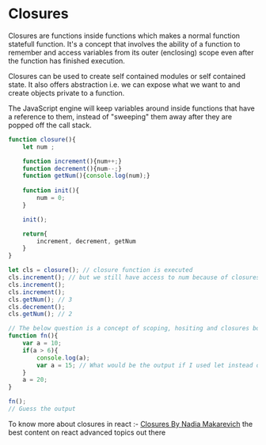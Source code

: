 # Closures 
Closures are functions inside functions which makes a normal function statefull function. It's a concept that involves the ability of a function to remember and access variables from its outer (enclosing) scope even after the function has finished execution. 

Closures can be used to create self contained modules or self contained state. It also offers abstraction i.e. we can expose what we want to and create objects private to a function.

The JavaScript engine will keep variables around inside functions that have a reference to them, instead of "sweeping" them away after they are popped off the call stack.

```js
function closure(){
    let num ;

    function increment(){num++;}
    function decrement(){num--;}
    function getNum(){console.log(num);}
    
    function init(){
        num = 0;
    }

    init();

    return{
        increment, decrement, getNum
    }
}

let cls = closure(); // closure function is executed
cls.increment(); // but we still have access to num because of closures 
cls.increment();
cls.increment();
cls.getNum(); // 3
cls.decrement();
cls.getNum(); // 2 
```

```js
// The below question is a concept of scoping, hositing and closures both.
function fn(){
    var a = 10;
    if(a > 6){
        console.log(a);
        var a = 15; // What would be the output if I used let instead of var here ?
    }
    a = 20;
}

fn();
// Guess the output 
```

To know more about closures in react :- <a href="https://www.developerway.com/posts/fantastic-closures">Closures By Nadia Makarevich</a> the best content on react advanced topics out there